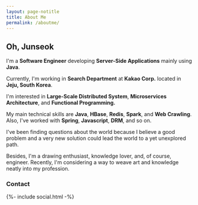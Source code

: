 ```yaml
---
layout: page-notitle
title: About Me
permalink: /aboutme/
---
```


Oh, Junseok
---

I'm a **Software Engineer** developing **Server-Side Applications** mainly using **Java**.

Currently, I'm working in **Search Department** at **Kakao Corp.** located in **Jeju, South Korea**.

I'm interested in **Large-Scale Distributed System**, **Microservices Architecture**, and **Functional Programming.**

My main technical skills are **Java**, **HBase**, **Redis**, **Spark**, and **Web Crawling**. Also, I've worked with **Spring**, **Javascript**, **DRM**, and so on. 

I've been finding questions about the world because I believe a good problem and a very new solution could lead the world to a yet unexplored path.

Besides, I'm a drawing enthusiast, knowledge lover, and, of course, engineer. Recently, I'm considering a way to weave art and knowledge neatly into my profession.

### Contact
<div class="wrapper">
    {%- include social.html -%}
</div>